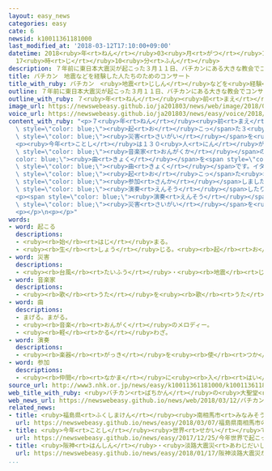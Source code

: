 ```yaml
---
layout: easy_news
categories: easy
cate: 6
newsid: k10011361181000
last_modified_at: '2018-03-12T17:10:00+09:00'
datetime: 2018<ruby>年<rt>ねん</rt></ruby>03<ruby>月<rt>がつ</rt></ruby>12<ruby>日<rt>にち</rt></ruby>
  17<ruby>時<rt>じ</rt></ruby>10<ruby>分<rt>ふん</rt></ruby>
description: ７年前に東日本大震災が起こった３月１１日、バチカンにある大きな教会でコンサートがありました。
title: バチカン　地震などを経験した人たちのためのコンサート
title_with_ruby: バチカン　<ruby>地震<rt>じしん</rt></ruby>などを<ruby>経験<rt>けいけん</rt></ruby>した<ruby>人<rt>ひと</rt></ruby>たちのためのコンサート
outline: ７年前に東日本大震災が起こった３月１１日、バチカンにある大きな教会でコンサートがありました。
outline_with_ruby: ７<ruby>年<rt>ねん</rt></ruby><ruby>前<rt>まえ</rt></ruby>に<ruby>東日本大震災<rt>ひがしにほんだいしんさい</rt></ruby>が<ruby>起<rt>お</rt></ruby>こった３<ruby>月<rt>がつ</rt></ruby>１１<ruby>日<rt>にち</rt></ruby>、バチカンにある<ruby>大<rt>おお</rt></ruby>きな<ruby>教会<rt>きょうかい</rt></ruby>でコンサートがありました。
image_url: https://newswebeasy.github.io/ja201803/news/web/image/2018/03/12/K10011361181_1803120547_1803120549_01_03.jpg
voice_url: https://newswebeasy.github.io/ja201803/news/easy/voice/2018/03/12/k10011361181000.mp3
content_with_ruby: "<p>７<ruby>年<rt>ねん</rt></ruby><ruby>前<rt>まえ</rt></ruby>に<ruby>東日本大震災<rt>ひがしにほんだいしんさい</rt></ruby>が<span\
  \ style=\"color: blue;\"><ruby>起<rt>お</rt></ruby>こっ</span>た３<ruby>月<rt>がつ</rt></ruby>１１<ruby>日<rt>にち</rt></ruby>、バチカンにある<ruby>大<rt>おお</rt></ruby>きな<ruby>教会<rt>きょうかい</rt></ruby>でコンサートがありました。このコンサートは、<ruby>東日本大震災<rt>ひがしにほんだいしんさい</rt></ruby>などの<span\
  \ style=\"color: blue;\"><ruby>災害<rt>さいがい</rt></ruby></span>を<ruby>経験<rt>けいけん</rt></ruby>した<ruby>人<rt>ひと</rt></ruby>たちに<ruby>元気<rt>げんき</rt></ruby>になってもらうために、５<ruby>年<rt>ねん</rt></ruby><ruby>前<rt>まえ</rt></ruby>から<ruby>行<rt>おこな</rt></ruby>われています。</p>\n\
  <p><ruby>今年<rt>ことし</rt></ruby>は１３０<ruby>人<rt>にん</rt></ruby>が、イタリアの<ruby>有名<rt>ゆうめい</rt></ruby>な<span\
  \ style=\"color: blue;\"><ruby>音楽家<rt>おんがくか</rt></ruby></span>のロッシーニの<span style=\"\
  color: blue;\"><ruby>曲<rt>きょく</rt></ruby></span>を<span style=\"color: blue;\"><ruby>演奏<rt>えんそう</rt></ruby></span>して<ruby>歌<rt>うた</rt></ruby>いました。<ruby>生<rt>い</rt></ruby>きることを<ruby>喜<rt>よろこ</rt></ruby>ぶ<span\
  \ style=\"color: blue;\"><ruby>曲<rt>きょく</rt></ruby></span>です。イタリアで２<ruby>年<rt>ねん</rt></ruby><ruby>前<rt>まえ</rt></ruby>の８<ruby>月<rt>がつ</rt></ruby>に<span\
  \ style=\"color: blue;\"><ruby>起<rt>お</rt></ruby>こっ</span>た<ruby>地震<rt>じしん</rt></ruby>を<ruby>経験<rt>けいけん</rt></ruby>した<ruby>人<rt>ひと</rt></ruby>も<span\
  \ style=\"color: blue;\"><ruby>参加<rt>さんか</rt></ruby></span>しました。<ruby>一緒<rt>いっしょ</rt></ruby>に<ruby>頑張<rt>がんば</rt></ruby>ろうという<ruby>気持<rt>きも</rt></ruby>ちで、<span\
  \ style=\"color: blue;\"><ruby>演奏<rt>えんそう</rt></ruby></span>したり<ruby>歌<rt>うた</rt></ruby>ったりしたと<ruby>話<rt>はな</rt></ruby>していました。</p>\n\
  <p><span style=\"color: blue;\"><ruby>演奏<rt>えんそう</rt></ruby></span>をしたイタリア<ruby>人<rt>じん</rt></ruby>の<ruby>男性<rt>だんせい</rt></ruby>は「<span\
  \ style=\"color: blue;\"><ruby>災害<rt>さいがい</rt></ruby></span>を<ruby>経験<rt>けいけん</rt></ruby>した<ruby>人<rt>ひと</rt></ruby>たちが、<ruby>少<rt>すこ</rt></ruby>しでも<ruby>元気<rt>げんき</rt></ruby>になることができたらうれしいです」と<ruby>話<rt>はな</rt></ruby>していました。</p>\n\
  <p></p>\n<p></p>"
words:
- word: 起こる
  descriptions:
  - <ruby><rb>始</rb><rt>はじ</rt></ruby>まる。
  - <ruby><rb>生</rb><rt>しょう</rt></ruby>じる。<ruby><rb>起</rb><rt>お</rt></ruby>きる。
- word: 災害
  descriptions:
  - <ruby><rb>台風</rb><rt>たいふう</rt></ruby>・<ruby><rb>地震</rb><rt>じしん</rt></ruby>・<ruby><rb>大水</rb><rt>おおみず</rt></ruby>などによる<ruby><rb>災難</rb><rt>さいなん</rt></ruby>。
- word: 音楽家
  descriptions:
  - <ruby><rb>歌</rb><rt>うた</rt></ruby>を<ruby><rb>歌</rb><rt>うた</rt></ruby>うことや、<ruby><rb>楽器</rb><rt>がっき</rt></ruby>を<ruby><rb>演奏</rb><rt>えんそう</rt></ruby>すること、<ruby><rb>曲</rb><rt>きょく</rt></ruby>を<ruby><rb>作</rb><rt>つく</rt></ruby>ることなどを<ruby><rb>仕事</rb><rt>しごと</rt></ruby>にしている<ruby><rb>人</rb><rt>ひと</rt></ruby>。
- word: 曲
  descriptions:
  - まげる。まがる。
  - <ruby><rb>音楽</rb><rt>おんがく</rt></ruby>のメロディー。
  - <ruby><rb>軽</rb><rt>かる</rt></ruby>わざ。
- word: 演奏
  descriptions:
  - <ruby><rb>楽器</rb><rt>がっき</rt></ruby>を<ruby><rb>使</rb><rt>つか</rt></ruby>って、<ruby><rb>音楽</rb><rt>おんがく</rt></ruby>をかなでること。
- word: 参加
  descriptions:
  - <ruby><rb>仲間</rb><rt>なかま</rt></ruby>に<ruby><rb>入</rb><rt>はい</rt></ruby>ること。
source_url: http://www3.nhk.or.jp/news/easy/k10011361181000/k10011361181000.html
web_title_with_ruby: <ruby>バチカン<rt>ばちかん</rt></ruby>の<ruby>大聖堂<rt>だいせいどう</rt></ruby>で<ruby>復興<rt>ふっこう</rt></ruby><ruby>祈<rt>いの</rt></ruby>る<ruby>コンサート<rt>こんさーと</rt></ruby>
web_news_url: https://newswebeasy.github.io/news/web/2018/03/12/バチカンの大聖堂で復興祈るコンサート
related_news:
- title: <ruby>福島県<rt>ふくしまけん</rt></ruby><ruby>南相馬市<rt>みなみそうまし</rt></ruby>の<ruby>子<rt>こ</rt></ruby>どもたちがウィーンで<ruby>歌<rt>うた</rt></ruby>を<ruby>歌<rt>うた</rt></ruby>う
  url: https://newswebeasy.github.io/news/easy/2018/03/07/福島県南相馬市の子どもたちがウィーンで歌を歌う
- title: <ruby>今年<rt>ことし</rt></ruby><ruby>世界<rt>せかい</rt></ruby>で<ruby>起<rt>お</rt></ruby>こった<ruby>地震<rt>じしん</rt></ruby>などの<ruby>災害<rt>さいがい</rt></ruby>の<ruby>被害<rt>ひがい</rt></ruby>は<ruby>約<rt>やく</rt></ruby>３５<ruby>兆<rt>ちょう</rt></ruby><ruby>円<rt>えん</rt></ruby>
  url: https://newswebeasy.github.io/news/easy/2017/12/25/今年世界で起こった地震などの災害の被害は約35兆円
- title: <ruby>阪神<rt>はんしん</rt></ruby>・<ruby>淡路大震災<rt>あわじだいしんさい</rt></ruby>が<ruby>起<rt>お</rt></ruby>こってから２３<ruby>年<rt>ねん</rt></ruby>
  url: https://newswebeasy.github.io/news/easy/2018/01/17/阪神淡路大震災が起こってから23年
...
```

